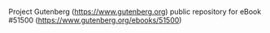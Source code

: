 Project Gutenberg (https://www.gutenberg.org) public repository for
eBook #51500 (https://www.gutenberg.org/ebooks/51500)
